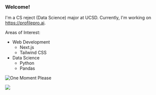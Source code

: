 ### Welcome!

I'm a CS reject (Data Science) major at UCSD. Currently, I'm working on https://profilepro.ai.

Areas of Interest:
* Web Development
  - Next.js
  - Tailwind CSS 
* Data Science
  - Python
  - Pandas

![One Moment Please](https://i.ibb.co/Fg69BmD/one-moment-please-by-khotsodube-deaqehe.gif)

![](https://komarev.com/ghpvc/?username=SchmitzAndrew)
